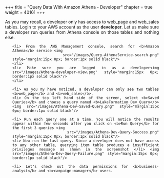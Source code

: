 +++
title = "Query Data With Amazon Athena - Developer"
chapter = true
weight = 40161
+++

<div style="text-align: justify">

  As you may recall, a developer only has access to web_page and web_sales tables. Login to your AWS account as the user <b>developer</b>. Let us make sure a developer run queries from Athena console on those tables and nothing else.
  <ol>

    <li> From the AWS Management console, search for <b>Amazon Athena</b> service <img
            src="/images/Query-AthenaService-search.png" style="margin:15px 0px; border:1px solid black"/>
    </li>
    <li> Make sure you are logged in as a developer<img src="/images/Athena-developer-view.png" style="margin:15px 0px; border:1px solid black"/>
    </li>

    <li> As you my have noticed, a developer can only see two tables <b>web_page</b> and <b>web_sales</b>.
    <li> On the top left hand side of the screen, select <b>Saved Queries</b> and choose a query named <b>LakeFormation_Dev_Query</b> <img src="/images/Athena-Dev-Saved-Query.png" style="margin:15px 0px; border:1px solid black"/>

    <li> Run each query one at a time. You will notice the results appear within few seconds after you click on <b>Run Query</b> for the first 3 queries <img
            src="/images/Athena-Dev-Query-Success.png" style="margin:15px 0px; border:1px solid black"/>
    <li> Now run the last query. Since a developer does not have access to any other table, querying item table produces a insufficient privileges message as shown in the screenshot </li> <img src="/images/Athena-Dev-Query-Failure.png" style="margin:15px 0px; border:1px solid black"/>

    <li> Let's check out the data permissions for <b>business-analyst</b> and <b>campaign-manager</b> users.


</ol>



</div>
